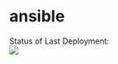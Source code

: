 # ansible

Status of Last Deployment:<br>
<img src="https://github.com/vasylkulyev/ansible/workflows/runner/badge.svg?branch=master"><br>
